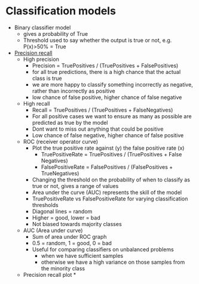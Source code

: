 # Classification models

*   Binary classifier model
    *   gives a probability of True
    *   Threshold used to say whether the output is true or not, e.g. P(x)>50% = True
*   [Precision recall](https://machinelearningmastery.com/roc-curves-and-precision-recall-curves-for-imbalanced-classification/)
    *   High precision
        *   Precision = TruePositives / (TruePositives + FalsePositives)
        *   for all true predictions, there is a high chance that the actual class is true
        *   we are more happy to classify something incorrectly as negative, rather than incorrectly as positive
        *   low chance of false positive, higher chance of false negative
    *   High recall
        *   Recall = TruePositives / (TruePositives + FalseNegatives)
        *   For all positive cases we want to ensure as many as possible are predicted as true by the model
        *   Dont want to miss out anything that could be positive
        *   Low chance of false negative, higher chance of false positive
    *   ROC (receiver operator curve)
        *   Plot the true positive rate against (y) the false positive rate (x)
            *   TruePositiveRate = TruePositives / (TruePositives + False Negatives)
            *   FalsePositiveRate = FalsePositives / (FalsePositives + TrueNegatives)
        *   Changing the threshold on the probability of when to classify as true or not, gives a range of values
        *   Area under the curve (AUC) represents the skill of the model
        *   TruePositiveRate vs FalsePositiveRate for varying classification thresholds
        *   Diagonal lines = random
        *   Higher = good, lower = bad
        *   Not biased towards majority classes
    *   AUC (Area under curve)
        *   Sum of area under ROC graph
        *   0.5 = random, 1 = good, 0 = bad
        *   Useful for comparing classifiers on unbalanced problems 
            *  when we have sufficient samples
            *  otherwise we have a high variance on those samples from the minority class
    *   Precision recall plot
        *   
